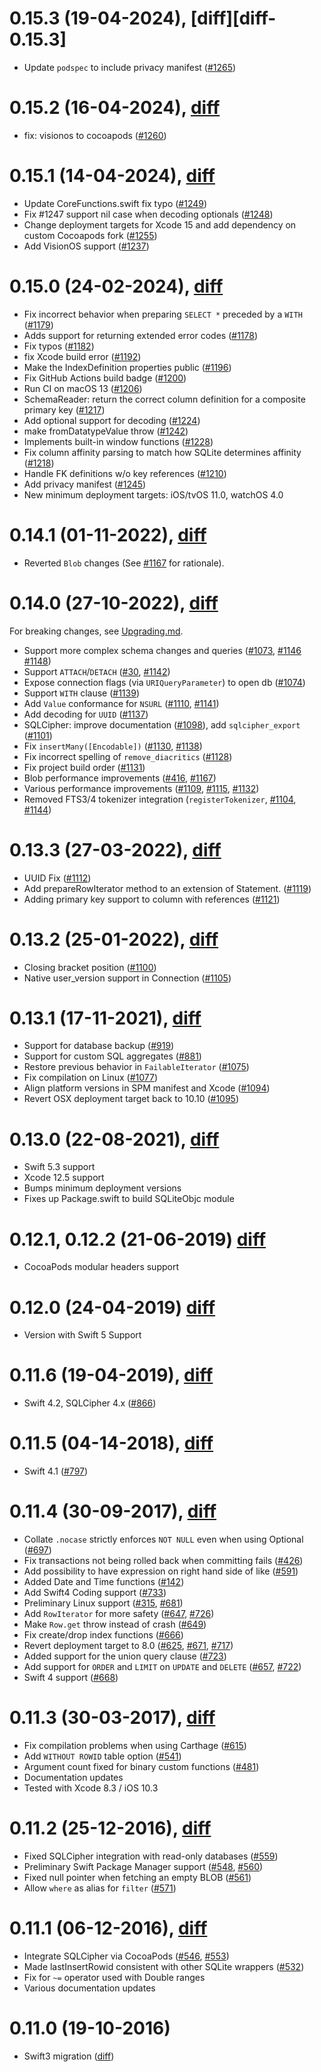 0.15.3 (19-04-2024), [diff][diff-0.15.3]
========================================
* Update `podspec` to include privacy manifest ([#1265][])

0.15.2 (16-04-2024), [diff][diff-0.15.2]
========================================
* fix: visionos to cocoapods ([#1260][])

0.15.1 (14-04-2024), [diff][diff-0.15.1]
========================================

* Update CoreFunctions.swift fix typo ([#1249][])
* Fix #1247 support nil case when decoding optionals ([#1248][])
* Change deployment targets for Xcode 15 and add dependency on custom Cocoapods fork ([#1255][])
* Add VisionOS support ([#1237][])

0.15.0 (24-02-2024), [diff][diff-0.15.0]
========================================

* Fix incorrect behavior when preparing `SELECT *` preceded by a `WITH` ([#1179][])
* Adds support for returning extended error codes ([#1178][])
* Fix typos ([#1182][])
* fix Xcode build error ([#1192][])
* Make the IndexDefinition properties public ([#1196][])
* Fix GitHub Actions build badge ([#1200][])
* Run CI on macOS 13 ([#1206][])
* SchemaReader: return the correct column definition for a composite primary key ([#1217][])
* Add optional support for decoding ([#1224][])
* make fromDatatypeValue throw ([#1242][])
* Implements built-in window functions ([#1228][])
* Fix column affinity parsing to match how SQLite determines affinity ([#1218][])
* Handle FK definitions w/o key references ([#1210][])
* Add privacy manifest ([#1245][])
* New minimum deployment targets: iOS/tvOS 11.0, watchOS 4.0

0.14.1 (01-11-2022), [diff][diff-0.14.1]
========================================

* Reverted `Blob` changes (See [#1167][] for rationale).

0.14.0 (27-10-2022), [diff][diff-0.14.0]
========================================
For breaking changes, see [Upgrading.md](Documentation/Upgrading.md).

* Support more complex schema changes and queries ([#1073][], [#1146][] [#1148][])
* Support `ATTACH`/`DETACH` ([#30][], [#1142][])
* Expose connection flags (via `URIQueryParameter`) to open db ([#1074][])
* Support `WITH` clause ([#1139][])
* Add `Value` conformance for `NSURL` ([#1110][], [#1141][])
* Add decoding for `UUID` ([#1137][])
* SQLCipher: improve documentation ([#1098][]), add `sqlcipher_export` ([#1101][])
* Fix `insertMany([Encodable])` ([#1130][], [#1138][])
* Fix incorrect spelling of `remove_diacritics` ([#1128][])
* Fix project build order ([#1131][])
* Blob performance improvements ([#416][], [#1167][])
* Various performance improvements ([#1109][], [#1115][], [#1132][])
* Removed FTS3/4 tokenizer integration (`registerTokenizer`, [#1104][], [#1144][])

0.13.3 (27-03-2022), [diff][diff-0.13.3]
========================================

* UUID Fix ([#1112][])
* Add prepareRowIterator method to an extension of Statement. ([#1119][])
* Adding primary key support to column with references ([#1121][])

0.13.2 (25-01-2022), [diff][diff-0.13.2]
========================================

* Closing bracket position ([#1100][])
* Native user_version support in Connection ([#1105][])

0.13.1 (17-11-2021), [diff][diff-0.13.1]
========================================

* Support for database backup ([#919][])
* Support for custom SQL aggregates ([#881][])
* Restore previous behavior in `FailableIterator` ([#1075][])
* Fix compilation on Linux ([#1077][])
* Align platform versions in SPM manifest and Xcode ([#1094][])
* Revert OSX deployment target back to 10.10 ([#1095][])

0.13.0 (22-08-2021), [diff][diff-0.13.0]
========================================

* Swift 5.3 support
* Xcode 12.5 support
* Bumps minimum deployment versions
* Fixes up Package.swift to build SQLiteObjc module

0.12.1, 0.12.2 (21-06-2019) [diff][diff-0.12.2]
========================================

* CocoaPods modular headers support

0.12.0 (24-04-2019) [diff][diff-0.12.0]
========================================

* Version with Swift 5 Support

0.11.6 (19-04-2019), [diff][diff-0.11.6]
========================================

* Swift 4.2, SQLCipher 4.x ([#866][])

0.11.5 (04-14-2018), [diff][diff-0.11.5]
========================================

* Swift 4.1 ([#797][])

0.11.4 (30-09-2017), [diff][diff-0.11.4]
========================================

* Collate `.nocase` strictly enforces `NOT NULL` even when using Optional ([#697][])
* Fix transactions not being rolled back when committing fails ([#426][])
* Add possibility to have expression on right hand side of like ([#591][])
* Added Date and Time functions ([#142][])
* Add Swift4 Coding support ([#733][])
* Preliminary Linux support ([#315][], [#681][])
* Add `RowIterator` for more safety ([#647][], [#726][])
* Make `Row.get` throw instead of crash ([#649][])
* Fix create/drop index functions ([#666][])
* Revert deployment target to 8.0 ([#625][], [#671][], [#717][])
* Added support for the union query clause ([#723][])
* Add support for `ORDER` and `LIMIT` on `UPDATE` and `DELETE` ([#657][], [#722][])
* Swift 4 support ([#668][])

0.11.3 (30-03-2017), [diff][diff-0.11.3]
========================================

* Fix compilation problems when using Carthage ([#615][])
* Add `WITHOUT ROWID` table option ([#541][])
* Argument count fixed for binary custom functions ([#481][])
* Documentation updates
* Tested with Xcode 8.3 / iOS 10.3

0.11.2 (25-12-2016), [diff][diff-0.11.2]
========================================

* Fixed SQLCipher integration with read-only databases ([#559][])
* Preliminary Swift Package Manager support ([#548][], [#560][])
* Fixed null pointer when fetching an empty BLOB ([#561][])
* Allow `where` as alias for `filter` ([#571][])

0.11.1 (06-12-2016), [diff][diff-0.11.1]
========================================

* Integrate SQLCipher via CocoaPods ([#546][], [#553][])
* Made lastInsertRowid consistent with other SQLite wrappers ([#532][])
* Fix for `~=` operator used with Double ranges
* Various documentation updates

0.11.0 (19-10-2016)
===================

* Swift3 migration ([diff][diff-0.11.0])


[diff-0.11.0]: https://github.com/stephencelis/SQLite.swift/compare/0.10.1...0.11.0
[diff-0.11.1]: https://github.com/stephencelis/SQLite.swift/compare/0.11.0...0.11.1
[diff-0.11.2]: https://github.com/stephencelis/SQLite.swift/compare/0.11.1...0.11.2
[diff-0.11.3]: https://github.com/stephencelis/SQLite.swift/compare/0.11.2...0.11.3
[diff-0.11.4]: https://github.com/stephencelis/SQLite.swift/compare/0.11.3...0.11.4
[diff-0.11.5]: https://github.com/stephencelis/SQLite.swift/compare/0.11.4...0.11.5
[diff-0.11.6]: https://github.com/stephencelis/SQLite.swift/compare/0.11.5...0.11.6
[diff-0.12.0]: https://github.com/stephencelis/SQLite.swift/compare/0.11.6...0.12.0
[diff-0.12.2]: https://github.com/stephencelis/SQLite.swift/compare/0.12.0...0.12.2
[diff-0.13.0]: https://github.com/stephencelis/SQLite.swift/compare/0.12.2...0.13.0
[diff-0.13.1]: https://github.com/stephencelis/SQLite.swift/compare/0.13.0...0.13.1
[diff-0.13.2]: https://github.com/stephencelis/SQLite.swift/compare/0.13.1...0.13.2
[diff-0.13.3]: https://github.com/stephencelis/SQLite.swift/compare/0.13.2...0.13.3
[diff-0.14.0]: https://github.com/stephencelis/SQLite.swift/compare/0.13.3...0.14.0
[diff-0.14.1]: https://github.com/stephencelis/SQLite.swift/compare/0.14.0...0.14.1
[diff-0.15.0]: https://github.com/stephencelis/SQLite.swift/compare/0.14.0...0.15.0
[diff-0.15.1]: https://github.com/stephencelis/SQLite.swift/compare/0.15.0...0.15.1
[diff-0.15.2]: https://github.com/stephencelis/SQLite.swift/compare/0.15.1...0.15.2

[#30]: https://github.com/stephencelis/SQLite.swift/issues/30
[#142]: https://github.com/stephencelis/SQLite.swift/issues/142
[#315]: https://github.com/stephencelis/SQLite.swift/issues/315
[#416]: https://github.com/stephencelis/SQLite.swift/pull/416
[#426]: https://github.com/stephencelis/SQLite.swift/pull/426
[#481]: https://github.com/stephencelis/SQLite.swift/pull/481
[#532]: https://github.com/stephencelis/SQLite.swift/issues/532
[#541]: https://github.com/stephencelis/SQLite.swift/issues/541
[#546]: https://github.com/stephencelis/SQLite.swift/issues/546
[#548]: https://github.com/stephencelis/SQLite.swift/pull/548
[#553]: https://github.com/stephencelis/SQLite.swift/pull/553
[#559]: https://github.com/stephencelis/SQLite.swift/pull/559
[#560]: https://github.com/stephencelis/SQLite.swift/pull/560
[#561]: https://github.com/stephencelis/SQLite.swift/issues/561
[#571]: https://github.com/stephencelis/SQLite.swift/issues/571
[#591]: https://github.com/stephencelis/SQLite.swift/pull/591
[#615]: https://github.com/stephencelis/SQLite.swift/pull/615
[#625]: https://github.com/stephencelis/SQLite.swift/issues/625
[#647]: https://github.com/stephencelis/SQLite.swift/pull/647
[#649]: https://github.com/stephencelis/SQLite.swift/pull/649
[#657]: https://github.com/stephencelis/SQLite.swift/issues/657
[#666]: https://github.com/stephencelis/SQLite.swift/pull/666
[#668]: https://github.com/stephencelis/SQLite.swift/pull/668
[#671]: https://github.com/stephencelis/SQLite.swift/issues/671
[#681]: https://github.com/stephencelis/SQLite.swift/issues/681
[#697]: https://github.com/stephencelis/SQLite.swift/issues/697
[#717]: https://github.com/stephencelis/SQLite.swift/issues/717
[#722]: https://github.com/stephencelis/SQLite.swift/pull/722
[#723]: https://github.com/stephencelis/SQLite.swift/pull/723
[#733]: https://github.com/stephencelis/SQLite.swift/pull/733
[#726]: https://github.com/stephencelis/SQLite.swift/pull/726
[#797]: https://github.com/stephencelis/SQLite.swift/pull/797
[#866]: https://github.com/stephencelis/SQLite.swift/pull/866
[#881]: https://github.com/stephencelis/SQLite.swift/pull/881
[#919]: https://github.com/stephencelis/SQLite.swift/pull/919
[#1073]: https://github.com/stephencelis/SQLite.swift/issues/1073
[#1074]: https://github.com/stephencelis/SQLite.swift/issues/1074
[#1075]: https://github.com/stephencelis/SQLite.swift/pull/1075
[#1077]: https://github.com/stephencelis/SQLite.swift/issues/1077
[#1094]: https://github.com/stephencelis/SQLite.swift/pull/1094
[#1095]: https://github.com/stephencelis/SQLite.swift/pull/1095
[#1098]: https://github.com/stephencelis/SQLite.swift/issues/1098
[#1100]: https://github.com/stephencelis/SQLite.swift/pull/1100
[#1101]: https://github.com/stephencelis/SQLite.swift/issues/1101
[#1104]: https://github.com/stephencelis/SQLite.swift/issues/1104
[#1105]: https://github.com/stephencelis/SQLite.swift/pull/1105
[#1109]: https://github.com/stephencelis/SQLite.swift/issues/1109
[#1110]: https://github.com/stephencelis/SQLite.swift/pull/1110
[#1112]: https://github.com/stephencelis/SQLite.swift/pull/1112
[#1115]: https://github.com/stephencelis/SQLite.swift/pull/1115
[#1119]: https://github.com/stephencelis/SQLite.swift/pull/1119
[#1121]: https://github.com/stephencelis/SQLite.swift/pull/1121
[#1128]: https://github.com/stephencelis/SQLite.swift/issues/1128
[#1130]: https://github.com/stephencelis/SQLite.swift/issues/1130
[#1131]: https://github.com/stephencelis/SQLite.swift/pull/1131
[#1132]: https://github.com/stephencelis/SQLite.swift/pull/1132
[#1137]: https://github.com/stephencelis/SQLite.swift/pull/1137
[#1138]: https://github.com/stephencelis/SQLite.swift/pull/1138
[#1139]: https://github.com/stephencelis/SQLite.swift/pull/1139
[#1141]: https://github.com/stephencelis/SQLite.swift/pull/1141
[#1142]: https://github.com/stephencelis/SQLite.swift/pull/1142
[#1144]: https://github.com/stephencelis/SQLite.swift/pull/1144
[#1146]: https://github.com/stephencelis/SQLite.swift/pull/1146
[#1148]: https://github.com/stephencelis/SQLite.swift/pull/1148
[#1167]: https://github.com/stephencelis/SQLite.swift/pull/1167
[#1179]: https://github.com/stephencelis/SQLite.swift/pull/1179
[#1178]: https://github.com/stephencelis/SQLite.swift/pull/1178
[#1182]: https://github.com/stephencelis/SQLite.swift/pull/1182
[#1192]: https://github.com/stephencelis/SQLite.swift/pull/1192
[#1196]: https://github.com/stephencelis/SQLite.swift/pull/1196
[#1200]: https://github.com/stephencelis/SQLite.swift/pull/1200
[#1206]: https://github.com/stephencelis/SQLite.swift/pull/1206
[#1217]: https://github.com/stephencelis/SQLite.swift/pull/1217
[#1224]: https://github.com/stephencelis/SQLite.swift/pull/1224
[#1242]: https://github.com/stephencelis/SQLite.swift/pull/1242
[#1228]: https://github.com/stephencelis/SQLite.swift/pull/1228
[#1218]: https://github.com/stephencelis/SQLite.swift/pull/1218
[#1210]: https://github.com/stephencelis/SQLite.swift/pull/1210
[#1245]: https://github.com/stephencelis/SQLite.swift/pull/1245
[#1249]: https://github.com/stephencelis/SQLite.swift/pull/1249
[#1248]: https://github.com/stephencelis/SQLite.swift/pull/1248
[#1255]: https://github.com/stephencelis/SQLite.swift/pull/1255
[#1237]: https://github.com/stephencelis/SQLite.swift/pull/1237
[#1260]: https://github.com/stephencelis/SQLite.swift/pull/1260
[#1265]: https://github.com/stephencelis/SQLite.swift/pull/1265
